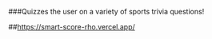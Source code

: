 ###Quizzes the user on a variety of sports trivia questions!


##https://smart-score-rho.vercel.app/
